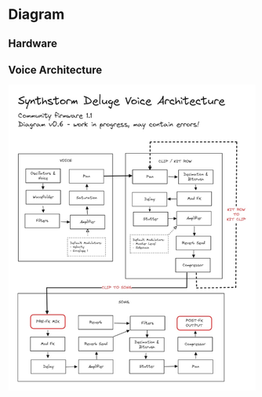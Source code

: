 # Diagram

## Hardware

## Voice Architecture

![An image of the Synthstrom Deluge Voice Architecture](../../../images/deluge-voice-architecture.jpg "Synthstrom Deluge Voice Architecture Diagram")